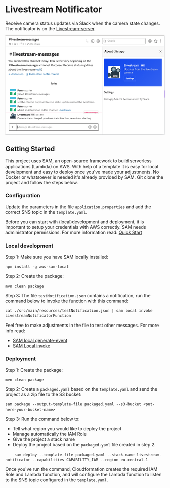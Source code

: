 # Livestream Notificator

Receive camera status updates via Slack when the camera state changes. The notificator is on the [Livestream-server](https://github.com/PeterVuyk/Livestream-server).

![alt text](https://github.com/PeterVuyk/Livestream-notificator/blob/master/src/main/resources/slack.png)

## Getting Started

This project uses SAM, an open-source framework to build serverless applications (Lambda) on AWS. With help of a template it is easy for local development and easy to deploy once you've made your adjustments. No Docker or whatsoever is needed it's already provided by SAM. Git clone the project and follow the steps below.

### Configuration

Update the parameters in the file `application.properties` and add the correct SNS topic in the `template.yaml`. 

Before you can start with (local)development and deployment, it is important to setup your credentials with AWS correctly. SAM needs administrator permissions. For more information read: [Quick Start](https://docs.aws.amazon.com/serverless-application-model/latest/developerguide/serverless-quick-start.html) 

### Local development

Step 1: Make sure you have SAM locally installed:

    npm install -g aws-sam-local

Step 2: Create the package:

    mvn clean package

Step 3: The file `testNotification.json` contains a notification, run the command below to invoke the function with this command:

    cat ./src/main/resources/testNotification.json | sam local invoke LivestreamNotificatorFunction

Feel free to make adjustments in the file to test other messages. For more info read:
- [SAM local generate-event](https://docs.aws.amazon.com/serverless-application-model/latest/developerguide/sam-cli-command-reference-sam-local-generate-event.html)
- [SAM Local invoke](https://docs.aws.amazon.com/serverless-application-model/latest/developerguide/sam-cli-command-reference-sam-local-invoke.html)

### Deployment

Step 1: Create the package:

    mvn clean package

Step 2: Create a `packaged.yaml` based on the `template.yaml` and send the project as a zip file to the S3 bucket:

    sam package --output-template-file packaged.yaml --s3-bucket <put-here-your-bucket-name>

Step 3: Run the command below to:

- Tell what region you would like to deploy the project
- Manage automatically the IAM Role
- Give the project a stack name
- Deploy the project based on the `packaged.yaml` file created in step 2.

```
    sam deploy --template-file packaged.yaml --stack-name livestream-notificator --capabilities CAPABILITY_IAM --region eu-central-1
```
Once you've run the command, Cloudformation creates the required IAM Role and Lambda function, and will configure the Lambda function to listen to the SNS topic configured in the `template.yaml`. 
